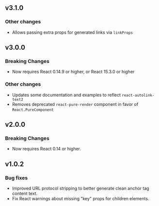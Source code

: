 v3.1.0
------
### Other changes
- Allows passing extra props for generated links via `linkProps`

v3.0.0
------
### Breaking Changes
- Now requires React 0.14.9 or higher, or React 15.3.0 or higher

### Other changes
- Updates some documentation and examples to reflect `react-autolink-text2`
- Removes deprecated `react-pure-render` component in favor of `React.PureComponent`

v2.0.0
------
### Breaking Changes
- Now requires React 0.14 or higher.

v1.0.2
------
### Bug fixes
- Improved URL protocol stripping to better generate clean anchor tag content text.
- Fix React warnings about missing "key" props for children elements.
